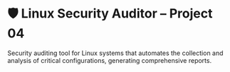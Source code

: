 # 🛡️ Linux Security Auditor – Project 04
Security auditing tool for Linux systems that automates the collection and analysis of critical configurations, generating comprehensive reports.
